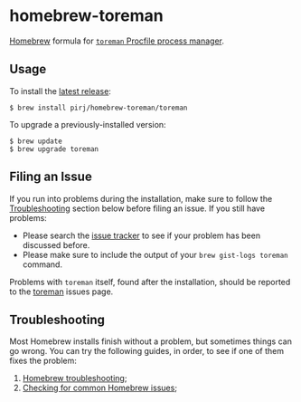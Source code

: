 # homebrew-toreman

[Homebrew][brew] formula for [`toreman` Procfile process manager][toreman].

## Usage

To install the [latest release][toreman-releases]:

```shell
$ brew install pirj/homebrew-toreman/toreman
```

To upgrade a previously-installed version:

```shell
$ brew update
$ brew upgrade toreman
```

## Filing an Issue

If you run into problems during the installation, make sure to follow the [Troubleshooting](#troubleshooting) section below before filing an issue. If you still have problems:

* Please search the [issue tracker][toreman-brew-issues] to see if your problem has been discussed before.
* Please make sure to include the output of your `brew gist-logs toreman` command.

Problems with `toreman` itself, found after the installation, should be reported to the [toreman][toreman-issues] issues page.

## Troubleshooting

Most Homebrew installs finish without a problem, but sometimes things can go wrong. You can try the following guides, in order, to see if one of them fixes the problem:

1. [Homebrew troubleshooting][brew-trouble];
2. [Checking for common Homebrew issues][brew-common];

[brew]: http://brew.sh
[brew-common]: https://github.com/Homebrew/homebrew/blob/master/share/doc/homebrew/Troubleshooting.md#check-for-common-issues
[brew-trouble]: https://github.com/Homebrew/homebrew/blob/master/share/doc/homebrew/Troubleshooting.md
[toreman]: https://github.com/pirj/toreman
[toreman-releases]: https://github.com/pirj/toreman/releases
[toreman-issues]: https://github.com/pirj/toreman/issues
[toreman-brew-issues]: https://github.com/pirj/homebrew-toreman/issues
